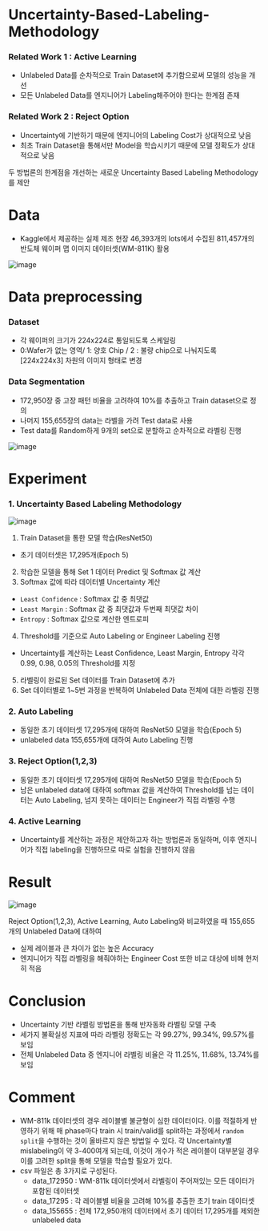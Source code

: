 # Uncertainty-Based-Labeling-Methodology
### Related Work 1 : Active Learning
- Unlabeled Data를 순차적으로 Train Dataset에 추가함으로써 모델의 성능을 개선
- 모든 Unlabeled Data를 엔지니어가 Labeling해주어야 한다는 한계점 존재 

### Related Work 2 : Reject Option
- Uncertainty에 기반하기 때문에 엔지니어의 Labeling Cost가 상대적으로 낮음
- 최초 Train Dataset을 통해서만 Model을 학습시키기 때문에 모델 정확도가 상대적으로 낮음

두 방법론의 한계점을 개선하는 새로운 Uncertainty Based Labeling Methodology를 제안

# Data
- Kaggle에서 제공하는 실제 제조 현장 46,393개의 lots에서 수집된 811,457개의 반도체 웨이퍼 맵 이미지 데이터셋(WM-811K) 활용

![image](https://user-images.githubusercontent.com/79157951/234300440-a103ca5b-8679-467f-89f0-09f5d762717a.png)

# Data preprocessing
### Dataset
- 각 웨이퍼의 크기가 224x224로 통일되도록 스케일링
- 0:Wafer가 없는 영역/ 1: 양호 Chip / 2 : 불량 chip으로 나눠지도록 [224x224x3] 차원의 이미지 형태로 변경

### Data Segmentation
- 172,950장 중 고장 패턴 비율을 고려하여 10%를 추출하고 Train dataset으로 정의
- 나머지 155,655장의 data는 라벨을 가려 Test data로 사용
- Test data를 Random하게 9개의 set으로 분할하고 순차적으로 라벨링 진행

![image](https://user-images.githubusercontent.com/79157951/234301405-23194ae6-dfcc-49e1-b3bd-74eab5e12658.png)

# Experiment
### 1. Uncertainty Based Labeling Methodology
![image](https://user-images.githubusercontent.com/79157951/234301523-21c34e0c-94bf-4159-8599-686ae665e05d.png)

1. Train Dataset을 통한 모델 학습(ResNet50)
- 초기 데이터셋은 17,295개(Epoch 5)
2. 학습한 모델을 통해 Set 1 데이터 Predict 및 Softmax 값 계산
3. Softmax 값에 따라 데이터별 Uncertainty 계산
  - `Least Confidence` : Softmax 값 중 최댓값
  - `Least Margin` : Softmax 값 중 최댓값과 두번째 최댓값 차이
  - `Entropy` : Softmax 값으로 계산한 엔트로피
4. Threshold를 기준으로 Auto Labeling or Engineer Labeling 진행
- Uncertainty를 계산하는 Least Confidence, Least Margin, Entropy 각각 0.99, 0.98, 0.05의 Threshold를 지정
5. 라벨링이 완료된 Set 데이터를 Train Dataset에 추가
6. Set 데이터별로 1~5번 과정을 반복하여 Unlabeled Data 전체에 대한 라벨링 진행

### 2. Auto Labeling
- 동일한 초기 데이터셋 17,295개에 대하여 ResNet50 모델을 학습(Epoch 5)
- unlabeled data 155,655개에 대하여 Auto Labeling 진행

### 3. Reject Option(1,2,3)
- 동일한 초기 데이터셋 17,295개에 대하여 ResNet50 모델을 학습(Epoch 5)
- 남은 unlabeled data에 대하여 softmax 값을 계산하여 Threshold를 넘는 데이터는 Auto Labeling, 넘지 못하는 데이터는 Engineer가 직접 라벨링 수행

### 4. Active Learning
- Uncertainty를 계산하는 과정은 제안하고자 하는 방법론과 동일하며, 이후 엔지니어가 직접 labeling을 진행하므로 따로 실험을 진행하지 않음

# Result
![image](https://user-images.githubusercontent.com/79157951/235137886-a66c202d-6805-4118-b606-6e219dedbf18.png)

Reject Option(1,2,3), Active Learning, Auto Labeling와 비교하였을 때 155,655개의 Unlabeled Data에 대하여
- 실제 레이블과 큰 차이가 없는 높은 Accuracy
- 엔지니어가 직접 라벨링을 해줘야하는 Engineer Cost 또한 비교 대상에 비해 현저히 적음

# Conclusion
- Uncertainty 기반 라벨링 방법론을 통해 반자동화 라벨링 모델 구축
- 세가지 불확실성 지표에 따라 라벨링 정확도는 각 99.27%, 99.34%, 99.57%를 보임
- 전체 Unlabeled Data 중 엔지니어 라벨링 비율은 각 11.25%, 11.68%, 13.74%를 보임

# Comment
- WM-811k 데이터셋의 경우 레이블별 불균형이 심한 데이터이다. 이를 적절하게 반영하기 위해 매 phase마다 train 시 train/valid를 split하는 과정에서 `random split`을 수행하는 것이 올바르지 않은 방법일 수 있다. 각 Uncertainty별 mislabeling이 약 3-400여개 되는데, 이것이 개수가 적은 레이블이 대부분일 경우 이를 고려한 split을 통해 모델을 학습할 필요가 있다.
- csv 파일은 총 3가지로 구성된다.
  - data_172950 : WM-811k 데이터셋에서 라벨링이 주어져있는 모든 데이터가 포함된 데이터셋
  - data_17295 : 각 레이블별 비율을 고려해 10%를 추출한 초기 train 데이터셋
  - data_155655 : 전체 172,950개의 데이터에서 초기 데이터 17,295개를 제외한 unlabeled data
